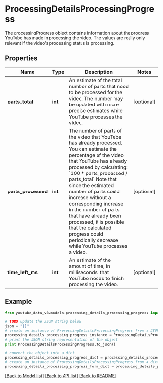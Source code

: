 # ProcessingDetailsProcessingProgress

The processingProgress object contains information about the progress YouTube has made in processing the video. The values are really only relevant if the video's processing status is processing.

## Properties

| Name                | Type    | Description                                                                                                                                                                                                                                                                                                                                                                                                                                                                          | Notes      |
| ------------------- | ------- | ------------------------------------------------------------------------------------------------------------------------------------------------------------------------------------------------------------------------------------------------------------------------------------------------------------------------------------------------------------------------------------------------------------------------------------------------------------------------------------ | ---------- |
| **parts_total**     | **int** | An estimate of the total number of parts that need to be processed for the video. The number may be updated with more precise estimates while YouTube processes the video.                                                                                                                                                                                                                                                                                                           | [optional] |
| **parts_processed** | **int** | The number of parts of the video that YouTube has already processed. You can estimate the percentage of the video that YouTube has already processed by calculating: &#x60;100 * parts_processed / parts_total&#x60; Note that since the estimated number of parts could increase without a corresponding increase in the number of parts that have already been processed, it is possible that the calculated progress could periodically decrease while YouTube processes a video. | [optional] |
| **time_left_ms**    | **int** | An estimate of the amount of time, in milliseconds, that YouTube needs to finish processing the video.                                                                                                                                                                                                                                                                                                                                                                               | [optional] |

## Example

```python
from youtube_data_v3.models.processing_details_processing_progress import ProcessingDetailsProcessingProgress

# TODO update the JSON string below
json = "{}"
# create an instance of ProcessingDetailsProcessingProgress from a JSON string
processing_details_processing_progress_instance = ProcessingDetailsProcessingProgress.from_json(json)
# print the JSON string representation of the object
print ProcessingDetailsProcessingProgress.to_json()

# convert the object into a dict
processing_details_processing_progress_dict = processing_details_processing_progress_instance.to_dict()
# create an instance of ProcessingDetailsProcessingProgress from a dict
processing_details_processing_progress_form_dict = processing_details_processing_progress.from_dict(processing_details_processing_progress_dict)
```

[[Back to Model list]](../README.md#documentation-for-models) [[Back to API list]](../README.md#documentation-for-api-endpoints) [[Back to README]](../README.md)
